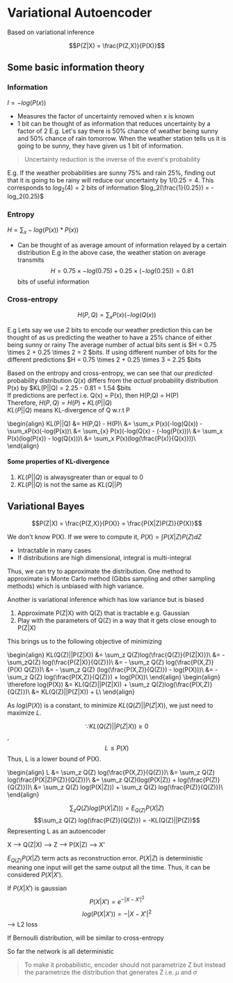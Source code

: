 # Variational Autoencoder
Based on variational inference

$$P(Z|X) = \frac{P(Z,X)}{P(X)}$$

## Some basic information theory
### Information 
$I = -log(P(x))$
* Measures the factor of uncertainty removed when x is known
* 1 bit can be thought of as information that reduces uncertainty
    by a factor of 2
E.g. Let's say there is 50% chance of weather being sunny and 
50% chance of rain tomorrow. When the weather station tells us it is going to be sunny, they have given us 1 bit of information.

> Uncertainty reduction is the inverse of the event's probability

E.g. If the weather probabilities are sunny 75% and rain 25%,
finding out that it is going to be rainy will reduce our 
uncertainty by $1/0.25 = 4$. This corresponds to $log_2(4) = 2$ bits of information $log_2(\frac{1}{0.25}) = -log_2(0.25)$

### Entropy 
$H = \sum_x-log(P(x)) * P(x))$  
* Can be thought of as average amount of information relayed by a certain distribution
E.g in the above case, the weather station on average transmits
$$ H = 0.75 \times -log(0.75) + 0.25 \times (-log(0.25)) 
  = 0.81$$ bits of useful information

### Cross-entropy
$$H(P,Q) = \sum_x P(x)(-log(Q(x))$$

E.g Lets say we use 2 bits to encode our weather prediction
this can be thought of as us predicting the weather to have
a 25% chance of either being sunny or rainy
The average number of actual bits sent is
$H = 0.75 \times 2 + 0.25 \times 2 = 2 $bits. If using different number of bits for the different predictions $H = 0.75 \times 2 + 0.25 \times 3 = 2.25 $bits 

Based on the entropy and cross-entropy, we can see that our _predicted_ probability distribution Q(x) differs from the _actual_ probability distribution P(x) by 
$KL(P||Q) = 2.25 - 0.81 = 1.54 $bits  
If predictions are perfect i.e. Q(x) = P(x), then H(P,Q) = H(P)  
Therefore, $H(P,Q) = H(P) + KL(P||Q)$  
$KL(P||Q)$ means KL-divergence of Q w.r.t P

\begin{align}
KL(P||Q) &= H(P,Q) - H(P)\\
         &= \sum_x P(x)(-log(Q(x)) -  \sum_xP(x)(-log(P(x))\\
         &= \sum_{x} P(x)(-log(Q(x) - (-log(P(x)))\\
         &= \sum_x P(x)(log(P(x)) - log(Q(x)))\\
         &= \sum_x P(x)(log(\frac{P(x)}{Q(x)}))\\
\end{align}
#### Some properties of KL-divergence
1. $KL(P||Q)$ is alwaysgreater than or equal to 0
2. $KL(P||Q)$ is not the same as $KL(Q||P)$


## Variational Bayes

$$P(Z|X) = \frac{P(Z,X)}{P(X)} = \frac{P(X|Z)P(Z)}{P(X)}$$

We don't know P(X). If we were to compute it,
$P(X) = \int{P(X|Z)P(Z)dZ}$
* Intractable in many cases
* If distributions are high dimensional, integral is multi-integral

Thus, we can try to approximate the distribution. One method to approximate is Monte Carlo method (Gibbs sampling and other sampling methods) which is unbiased with high variance.

Another is variational inference which has low variance but is biased

1. Approximate P(Z|X) with Q(Z) that is tractable e.g. Gaussian
2. Play with the parameters of Q(Z) in a way that it gets close enough to P(Z|X)

This brings us to the following objective of minimizing 


\begin{align}
KL(Q(Z)||P(Z|X)) &= \sum_z Q(Z)log(\frac{Q(Z)}{P(Z|X)})\\
                 &= - \sum_zQ(Z) log(\frac{P(Z|X)}{Q(Z)})\\
                 &= - \sum_z Q(Z) log(\frac{P(X,Z)}{P(X) Q(Z)})\\
                 &= - \sum_z Q(Z) (log(\frac{P(X,Z)}{Q(Z)}) - log(P(X)))\\
                 &= - \sum_z Q(Z) log(\frac{P(X,Z)}{Q(Z)}) + log(P(X))\\
\end{align}
\begin{align}
\therefore log(P(X))    &= KL(Q(Z)||P(Z|X)) + \sum_z Q(Z)log(\frac{P(X,Z)}{Q(Z)})\\
                 &= KL(Q(Z)||P(Z|X)) + L\\
\end{align}


As $log(P(X))$ is a constant, to minimize $KL(Q(Z)||P(Z|X))$,
we just need to maximize $L$.

$$\because KL(Q(Z)||P(Z|X)) \geq 0$$,  
$$L \leq P(X)$$ Thus, L is a lower bound of P(X).

\begin{align}
L &= \sum_z Q(Z) log(\frac{P(X,Z)}{Q(Z)})\\
  &= \sum_z Q(Z) log(\frac{P(X|Z)P(Z)}{Q(Z)})\\
  &= \sum_z Q(Z)(log(P(X|Z)) + log(\frac{P(Z)}{Q(Z)}))\\
  &= \sum_z Q(Z) log(P(X|Z))) + \sum_z Q(Z) log(\frac{P(Z)}{Q(Z)})\\
\end{align}

$$\sum_z Q(Z) log(P(X|Z))) = E_{Q(Z)}P(X|Z)$$
$$\sum_z Q(Z) log(\frac{P(Z)}{Q(Z)}) = -KL(Q(Z)||P(Z))$$
Representing L as an autoencoder

X --> Q(Z|X) --> Z --> P(X|Z) --> X'

$E_{Q(Z)}P(X|Z)$ term acts as reconstruction error.
$P(X|Z)$ is deterministic meaning one input will get the same output all the time. Thus, it can be considered $P(X|X')$.

If $P(X|X')$ is gaussian
$$P(X|X') = e^{-|X - X'|^2}$$
$$log(P(X|X')) = -|X - X'|^2$$ --> L2 loss

If Bernoulli distribution, will be similar to cross-entropy

So far the network is all deterministic
> To make it probabilistic, 
    encoder should not parametrize Z but instead the parametrize
    the distribution that generates Z i.e. $\mu$ and $\sigma$


